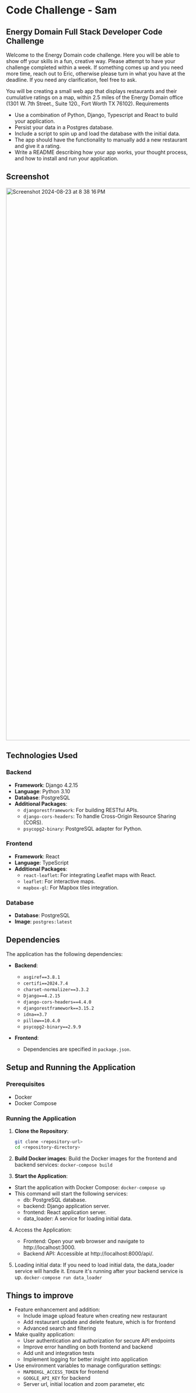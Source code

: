 # Code Challenge - Sam

## Energy Domain Full Stack Developer Code Challenge

Welcome to the Energy Domain code challenge. Here you will be able to show off your skills in a fun, creative way. Please attempt to have your challenge completed within a week. If something comes up and you need more time, reach out to Eric, otherwise please turn in what you have at the deadline. If you need any clarification, feel free to ask.

You will be creating a small web app that displays restaurants and their cumulative ratings on a map, within 2.5 miles of the Energy Domain office (1301 W. 7th Street., Suite 120., Fort Worth TX 76102).
Requirements

- Use a combination of Python, Django, Typescript and React to build your application.
- Persist your data in a Postgres database.
- Include a script to spin up and load the database with the initial data.
- The app should have the functionality to manually add a new restaurant and give it a rating.
- Write a README describing how your app works, your thought process, and how to install and run your application.

## Screenshot
<img width="1511" alt="Screenshot 2024-08-23 at 8 38 16 PM" src="https://github.com/user-attachments/assets/c57c223b-5e5d-4acd-8d67-633aeb7da947">

## Technologies Used

### Backend

- **Framework**: Django 4.2.15
- **Language**: Python 3.10
- **Database**: PostgreSQL
- **Additional Packages**:
  - `djangorestframework`: For building RESTful APIs.
  - `django-cors-headers`: To handle Cross-Origin Resource Sharing (CORS).
  - `psycopg2-binary`: PostgreSQL adapter for Python.

### Frontend

- **Framework**: React
- **Language**: TypeScript
- **Additional Packages**:
  - `react-leaflet`: For integrating Leaflet maps with React.
  - `leaflet`: For interactive maps.
  - `mapbox-gl`: For Mapbox tiles integration.

### Database

- **Database**: PostgreSQL
- **Image**: `postgres:latest`

## Dependencies

The application has the following dependencies:

- **Backend**:

  - `asgiref==3.8.1`
  - `certifi==2024.7.4`
  - `charset-normalizer==3.3.2`
  - `Django==4.2.15`
  - `django-cors-headers==4.4.0`
  - `djangorestframework==3.15.2`
  - `idna==3.7`
  - `pillow==10.4.0`
  - `psycopg2-binary==2.9.9`

- **Frontend**:
  - Dependencies are specified in `package.json`.

## Setup and Running the Application

### Prerequisites

- Docker
- Docker Compose

### Running the Application

1. **Clone the Repository**:

   ```bash
   git clone <repository-url>
   cd <repository-directory>
   ```

2. **Build Docker images**:
   Build the Docker images for the frontend and backend services:
   `docker-compose build`
3. **Start the Application**:

- Start the application with Docker Compose:
  `docker-compose up`
- This command will start the following services:
  - db: PostgreSQL database.
  - backend: Django application server.
  - frontend: React application server.
  - data_loader: A service for loading initial data.

4. Access the Application:

   - Frontend: Open your web browser and navigate to http://localhost:3000.
   - Backend API: Accessible at http://localhost:8000/api/.

5. Loading initial data:
   If you need to load initial data, the data_loader service will handle it. Ensure it's running after your backend service is up.
   `docker-compose run data_loader`

## Things to improve

- Feature enhancement and addition:
  - Include image upload feature when creating new restaurant
  - Add restaurant update and delete feature, which is for frontend
  - Advanced search and filtering
- Make quality application:
  - User authentication and authorization for secure API endpoints
  - Improve error handling on both frontend and backend
  - Add unit and integration tests
  - Implement logging for better insight into application
- Use environment variables to manage configuration settings:
  - `MAPBOXGL_ACCESS_TOKEN` for frontend
  - `GOOGLE_API_KEY` for backend
  - Server url, initial location and zoom parameter, etc
